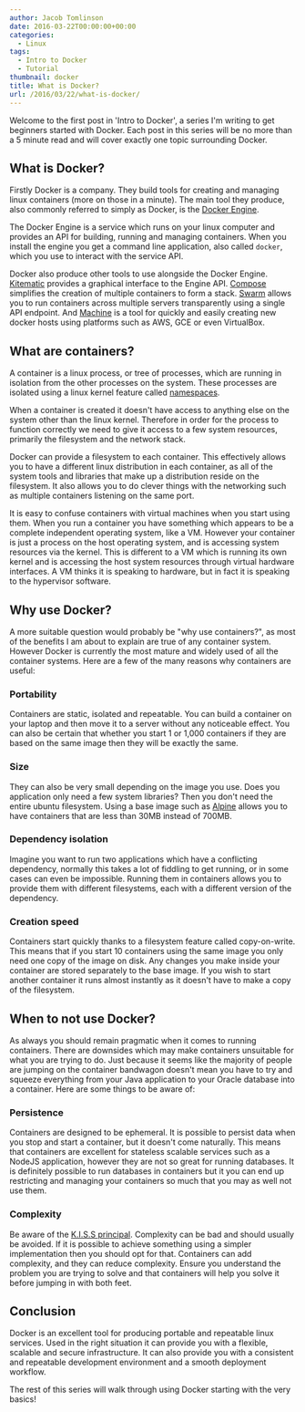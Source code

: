 ```yaml
---
author: Jacob Tomlinson
date: 2016-03-22T00:00:00+00:00
categories:
  - Linux
tags:
  - Intro to Docker
  - Tutorial
thumbnail: docker
title: What is Docker?
url: /2016/03/22/what-is-docker/
---
```



Welcome to the first post in 'Intro to Docker', a series I'm writing to get beginners started with Docker. Each post in this series will be no more than a 5 minute read and will cover exactly one topic surrounding Docker.

## What is Docker?

Firstly Docker is a company. They build tools for creating and managing linux containers (more on those in a minute). The main tool they produce, also commonly referred to simply as Docker, is the [Docker Engine][docker-engine].

The Docker Engine is a service which runs on your linux computer and provides an API for building, running and managing containers. When you install the engine you get a command line application, also called `docker`, which you use to interact with the service API.

Docker also produce other tools to use alongside the Docker Engine. [Kitematic][kitematic] provides a graphical interface to the Engine API. [Compose][docker-compose] simplifies the creation of multiple containers to form a stack. [Swarm][docker-swarm] allows you to run containers across multiple servers transparently using a single API endpoint. And [Machine][docker-machine] is a tool for quickly and easily creating new docker hosts using platforms such as AWS, GCE or even VirtualBox.

## What are containers?

A container is a linux process, or tree of processes, which are running in isolation from the other processes on the system. These processes are isolated using a linux kernel feature called [namespaces][kernel-namespaces].

When a container is created it doesn't have access to anything else on the system other than the linux kernel. Therefore in order for the process to function correctly we need to give it access to a few system resources, primarily the filesystem and the network stack.

Docker can provide a filesystem to each container. This effectively allows you to have a different linux distribution in each container, as all of the system tools and libraries that make up a distribution reside on the filesystem. It also allows you to do clever things with the networking such as multiple containers listening on the same port.

It is easy to confuse containers with virtual machines when you start using them. When you run a container you have something which appears to be a complete independent operating system, like a VM. However your container is just a process on the host operating system, and is accessing system resources via the kernel. This is different to a VM which is running its own kernel and is accessing the host system resources through virtual hardware interfaces. A VM thinks it is speaking to hardware, but in fact it is speaking to the hypervisor software.

## Why use Docker?

A more suitable question would probably be "why use containers?", as most of the benefits I am about to explain are true of any container system. However Docker is currently the most mature and widely used of all the container systems. Here are a few of the many reasons why containers are useful:

### Portability

Containers are static, isolated and repeatable. You can build a container on your laptop and then move it to a server without any noticeable effect. You can also be certain that whether you start 1 or 1,000 containers if they are based on the same image then they will be exactly the same.

### Size
They can also be very small depending on the image you use. Does you application only need a few system libraries? Then you don't need the entire ubuntu filesystem. Using a base image such as [Alpine][alpine] allows you to have containers that are less than 30MB instead of 700MB.

### Dependency isolation

Imagine you want to run two applications which have a conflicting dependency, normally this takes a lot of fiddling to get running, or in some cases can even be impossible. Running them in containers allows you to provide them with different filesystems, each with a different version of the dependency.

### Creation speed

Containers start quickly thanks to a filesystem feature called copy-on-write. This means that if you start 10 containers using the same image you only need one copy of the image on disk. Any changes you make inside your container are stored separately to the base image. If you wish to start another container it runs almost instantly as it doesn't have to make a copy of the filesystem.

## When to not use Docker?

As always you should remain pragmatic when it comes to running containers. There are downsides which may make containers unsuitable for what you are trying to do. Just because it seems like the majority of people are jumping on the container bandwagon doesn't mean you have to try and squeeze everything from your Java application to your Oracle database into a container. Here are some things to be aware of:

### Persistence

Containers are designed to be ephemeral. It is possible to persist data when you stop and start a container, but it doesn't come naturally. This means that containers are excellent for stateless scalable services such as a NodeJS application, however they are not so great for running databases. It is definitely possible to run databases in containers but it you can end up restricting and managing your containers so much that you may as well not use them.

### Complexity

Be aware of the [K.I.S.S principal][kiss]. Complexity can be bad and should usually be avoided. If it is possible to achieve something using a simpler implementation then you should opt for that. Containers can add complexity, and they can reduce complexity. Ensure you understand the problem you are trying to solve and that containers will help you solve it before jumping in with both feet.

## Conclusion

Docker is an excellent tool for producing portable and repeatable linux services. Used in the right situation it can provide you with a flexible, scalable and secure infrastructure. It can also provide you with a consistent and repeatable development environment and a smooth deployment workflow.

The rest of this series will walk through using Docker starting with the very basics!

[alpine]: https://hub.docker.com/_/alpine/
[docker-compose]: https://www.docker.com/products/docker-compose
[docker-engine]: https://docs.docker.com/engine/
[docker-machine]: https://www.docker.com/products/docker-machine
[docker-swarm]: https://www.docker.com/products/docker-swarm
[kernel-namespaces]: http://man7.org/linux/man-pages/man7/namespaces.7.html
[kiss]: https://en.wikipedia.org/wiki/KISS_principle
[kitematic]: https://www.docker.com/products/docker-kitematic
